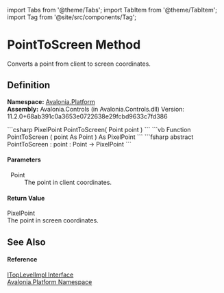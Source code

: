 import Tabs from '@theme/Tabs'; 
import TabItem from '@theme/TabItem'; 
import Tag from '@site/src/components/Tag'; 

# PointToScreen Method


Converts a point from client to screen coordinates.



## Definition
**Namespace:** <a href="N_Avalonia_Platform">Avalonia.Platform</a>  
**Assembly:** Avalonia.Controls (in Avalonia.Controls.dll) Version: 11.2.0+68ab391c0a3653e0722638e29fcbd9633c7fd386

<Tabs groupId="api-code-preview">
<TabItem value="csharp" label="C#">
```csharp
PixelPoint PointToScreen(
	Point point
)
```
</TabItem>
<TabItem value="vb" label="VB">
```vb
Function PointToScreen ( 
	point As Point
) As PixelPoint
```
</TabItem>
<TabItem value="fsharp" label="F#">
```fsharp
abstract PointToScreen : 
        point : Point -> PixelPoint 
```
</TabItem>
</Tabs>



#### Parameters
<dl><dt>  Point</dt><dd>The point in client coordinates.</dd></dl>

#### Return Value
PixelPoint  
The point in screen coordinates.

## See Also


#### Reference
<a href="T_Avalonia_Platform_ITopLevelImpl">ITopLevelImpl Interface</a>  
<a href="N_Avalonia_Platform">Avalonia.Platform Namespace</a>  
